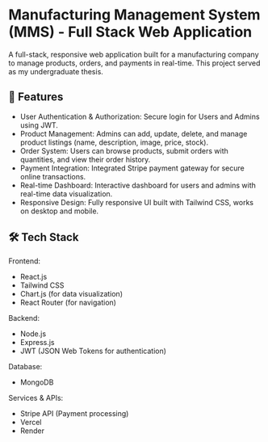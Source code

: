 # Manufacturing Management System (MMS) - Full Stack Web Application

A full-stack, responsive web application built for a manufacturing company to manage products, orders, and payments in real-time. This project served as my undergraduate thesis.


## 🚀 Features

- User Authentication & Authorization: Secure login for Users and Admins using JWT.
- Product Management: Admins can add, update, delete, and manage product listings (name, description, image, price, stock).
- Order System: Users can browse products, submit orders with quantities, and view their order history.
- Payment Integration: Integrated Stripe payment gateway for secure online transactions.
- Real-time Dashboard: Interactive dashboard for users and admins with real-time data visualization.
- Responsive Design: Fully responsive UI built with Tailwind CSS, works on desktop and mobile.

## 🛠 Tech Stack

Frontend:
- React.js
- Tailwind CSS
- Chart.js (for data visualization)
- React Router (for navigation)

Backend:
- Node.js
- Express.js
- JWT (JSON Web Tokens for authentication)

Database:
- MongoDB 

Services & APIs:
- Stripe API (Payment processing)
- Vercel 
- Render
